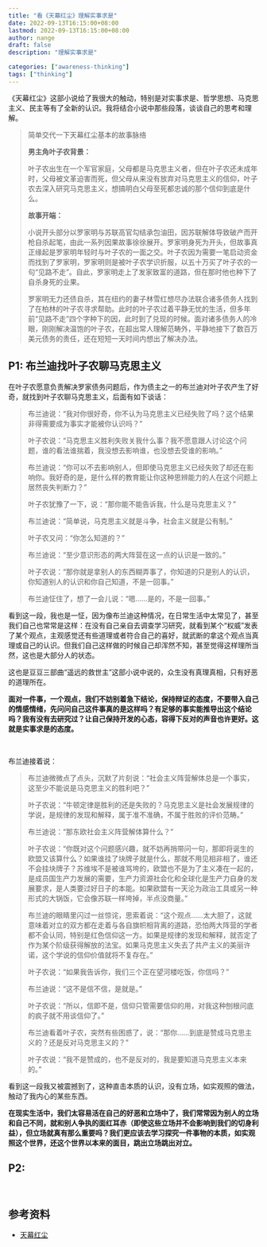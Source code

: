 ```yaml
---
title: "看《天幕红尘》理解实事求是"
date: 2022-09-13T16:15:00+08:00
lastmod: 2022-09-13T16:15:00+08:00
author: nange
draft: false
description: "理解实事求是"

categories: ["awareness-thinking"]
tags: ["thinking"]
---
```


《天幕红尘》这部小说给了我很大的触动，特别是对实事求是、哲学思想、马克思主义、民主等有了全新的认识。我将结合小说中那些段落，谈谈自己的思考和理解。

> 简单交代一下天幕红尘基本的故事脉络
>
> **男主角叶子农背景：**
>
> 叶子农出生在一个军官家庭，父母都是马克思主义者，但在叶子农还未成年时，父母被文革迫害而死，但父母从来没有放弃对马克思主义的信仰，叶子农去深入研究马克思主义，想搞明白父母至死都忠诚的那个信仰到底是什么。
>
> **故事开端：**
>
> 小说开头部分以罗家明与苏联高官勾结承包油田，因苏联解体导致破产而开枪自杀起笔，由此一系列因果故事徐徐展开。罗家明身死为开头，但故事真正缘起是罗家明年轻时与叶子农的一面之交。叶子农因为需要一笔启动资金而找到了罗家明，罗家明则是被叶子农学识折服，以五十万买了叶子农的一句“见路不走”。自此，罗家明走上了发家致富的道路，但在那时他也种下了自杀身死的业果。
>
> 罗家明无力还债自杀，其在纽约的妻子林雪红想尽办法联合诸多债务人找到了在柏林的叶子农寻求帮助。此时的叶子农过着平静无忧的生活，但多年前“见路不走”四个字种下的因，此时到了兑现的时候。面对诸多债务人的冷眼，刚刚解决温饱的叶子农，在超出常人理解范畴外，平静地接下了数百万美元债务的责任，还在短短一天时间内想出了解决办法。

## P1: 布兰迪找叶子农聊马克思主义

在叶子农愿意负责解决罗家债务问题后，作为债主之一的布兰迪对叶子农产生了好奇，就找到叶子农聊马克思主义，后面有如下谈话：

> 布兰迪说：“我对你很好奇，你不认为马克思主义已经失败了吗？这个结果非得需要成为事实才能被你认识吗？”
>
> 叶子农说：“马克思主义胜利失败关我什么事？我不愿意跟人讨论这个问题，谁的看法谁揣着，我没想去影响谁，也没想去受谁的影响。”
>
> 布兰迪说：“你可以不去影响别人，但即使马克思主义已经失败了却还在影响你。我好奇的是，是什么样的教育能让你这种思辨能力的人在这个问题上居然丧失判断力？”
>
> 叶子农犹豫了一下，说：“那你能不能告诉我，什么是马克思主义？”
>
> 布兰迪说：“简单说，马克思主义就是斗争，社会主义就是公有制。”
>
> 叶子农又问：“你怎么知道的？”
>
> 布兰迪说：“至少意识形态的两大阵营在这一点的认识是一致的。”
>
> 叶子农说：“那你就是拿别人的东西糊弄事了，你知道的只是别人的认识，你知道别人的认识和你自己知道，不是一回事。”
>
> 布兰迪怔住了，想了一会儿说：“嗯……是的，不是一回事。”

看到这一段，我也是一怔，因为像布兰迪这种情况，在日常生活中太常见了，甚至我们自己也常常是这样：在没有自己亲自去调查学习研究，就看到某个“权威”发表了某个观点，主观感觉还有些道理或者符合自己的喜好，就武断的拿这个观点当真理或自己的认识。但我们自己这样做的时候自己却浑然不知，甚至觉得这样理所当然，这也是大部分人的状态。

这也是豆豆三部曲“遥远的救世主”这部小说中说的，众生没有真理真相，只有好恶的道理所在。

**面对一件事，一个观点，我们不妨别着急下结论，保持辩证的态度，不要带入自己的情感情绪，先问问自己这件事真的是这样吗？有足够的事实能推导出这个结论吗？我有没有去研究过？让自己保持开发的心态，容得下反对的声音也许更好。这就是实事求是的态度。**

<br/>

布兰迪接着说：

> 布兰迪微微点了点头，沉默了片刻说：“社会主义阵营解体总是一个事实，这至少不能说是马克思主义的胜利吧？”　　
>
> 叶子农说：“牛顿定律是胜利的还是失败的？马克思主义是社会发展规律的学说，是规律的发现和解释，属于准不准确，不属于胜败的评价范畴。”　　
>
> 布兰迪说：“那东欧社会主义阵营解体算什么？”
>
> 叶子农说：“你既对这个问题感兴趣，就不妨再捎带问一句，那即将诞生的欧盟又该算什么？如果谁挂了块牌子就是什么，那就不用见相非相了，谁还不会挂块牌子？苏维埃不是被谁骂垮的，欧盟也不是为了主义凑在一起的，是成员国生产力发展的需要，生产力资源社会化和全球化是生产力自身的发展要求，是人类要过好日子的本能。如果欧盟有一天沦为政治工具或另一种形式的大锅饭，它会像苏联一样垮掉，半点没商量。”
>
> 布兰迪的眼睛里闪过一丝惊诧，思索着说：“这个观点……太大胆了，这就意味着对立的双方都在走着与各自旗帜相背离的道路，恐怕两大阵营的学者都不会认同，特别是红色信仰这一方。如果是规律的发现和解释，就否定了作为某个阶级获得解放的法宝。如果马克思主义失去了共产主义的美丽许诺，这个学说的信仰价值就将不复存在。”
>
> 叶子农说：“如果我告诉你，我们三个正在望河楼吃饭，你信吗？”
>
> 布兰迪说：“这不是信不信，是就是。”
>
> 叶子农说：“所以，信即不是，信仰只管需要信仰的用，对我这种刨根问底的疯子就不用谈信仰了。”
>
> 布兰迪看着叶子农，突然有些困惑了，说：“那你……到底是赞成马克思主义的？还是反对马克思主义的？”
>
> 叶子农说：“我不是赞成的，也不是反对的，我是要知道马克思主义本来的。”

看到这一段我又被震撼到了，这种直击本质的认识，没有立场，如实观照的做法，触动了我内心的某些东西。

**在现实生活中，我们太容易活在自己的好恶和立场中了，我们常常因为别人的立场和自己不同，就和别人争执的面红耳赤（即使这些立场并不会影响到我们的切身利益），但立场就真有那么重要吗？我们更应该去学习探究一件事物的本质，如实观照这个世界，还这个世界以本来的面目，跳出立场跳出对立。**

## P2:















<br/>

## 参考资料

* [天幕红尘](https://book.douban.com/subject/24748615/)

